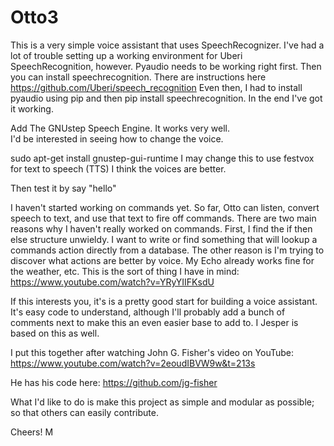 # Otto3
This is a very simple voice assistant that uses SpeechRecognizer.
I've had a lot of trouble setting up a working environment for Uberi SpeechRecognition, however.  Pyaudio needs to be working right first.  Then you can install speechrecognition.  There are instructions here https://github.com/Uberi/speech_recognition  Even then, I had to install pyaudio using pip and then pip install speechrecognition.  In the end I've got it working.      

Add The GNUstep Speech Engine.  It works very well.  
I'd be interested in seeing how to change the voice.  

sudo apt-get install gnustep-gui-runtime
I may change this to use festvox for text to speech (TTS)  I think the voices are better.   

Then test it by 
say "hello"

I haven't started working on commands yet.  So far, Otto can 
listen, convert speech to text, and use that text to fire off commands.  There are two main reasons 
why I haven't really worked on commands.  First, I find the if then else structure unwieldy.  I want to write or find 
something that will lookup a commands action directly from a database.  The other reason is I'm trying to discover what
actions are better by voice.  My Echo already works fine for the weather, etc.  This is the sort of thing I have in mind:  https://www.youtube.com/watch?v=YRyYIIFKsdU    

If this interests you, it's is a pretty good start for building a voice assistant.  
It's easy code to understand, although I'll probably add a bunch of comments next to make 
this an even easier base to add to.  I Jesper is based on this as well.   

I put this together after watching John G. Fisher's video on YouTube: 
https://www.youtube.com/watch?v=2eoudIBVW9w&t=213s

He has his code here:  https://github.com/jg-fisher

What I'd like to do is make this project as simple and modular as possible; so that 
others can easily contribute.   

Cheers!
M
